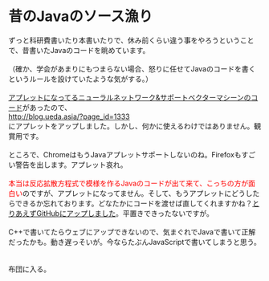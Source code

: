 # <!--:ja-->昔のJavaのソース漁り<!--:-->
<!--:ja-->ずっと科研費書いたり本書いたりで、休み前くらい違う事をやろうということで、昔書いたJavaのコードを眺めています。<br />
<br />
（確か、学会があまりにもつまらない場合、怒りに任せてJavaのコードを書くというルールを設けていたような気がする。）<br />
<br />
<a href="https://github.com/ryuichiueda/PerceptronTest" target="_blank">アプレットになってるニューラルネットワーク&サポートベクターマシーンのコード</a>があったので、<br />
<a href="http://blog.ueda.asia/?page_id=1333" title="http://blog.ueda.asia/?page_id=1333" target="_blank">http://blog.ueda.asia/?page_id=1333</a><br />
にアプレットをアップしました。しかし、何かに使えるわけではありません。観賞用です。<br />
<br />
ところで、ChromeはもうJavaアプレットサポートしないのね。Firefoxもすごい警告を出します。アプレット哀れ。<br />
<br />
<span style="color:red">本当は反応拡散方程式で模様を作るJavaのコードが出て来て、こっちの方が面白い</span>のですが、アプレットになってません。そして、もうアプレットにどうしたらできるか忘れております。どなたかにコードを渡せば直してくれますかね？<a target="_blank" href="https://github.com/ryuichiueda/ReactionDiffusion">とりあえずGitHubにアップしました</a>。平置きできったないですが。<br />
<br />
C++で書いてたらウェブにアップできないので、気まぐれでJavaで書いて正解だったかも。動き遅っそいが。今ならたぶんJavaScriptで書いてしまうと思う。<br />
<br />
<br />
布団に入る。<!--:-->
